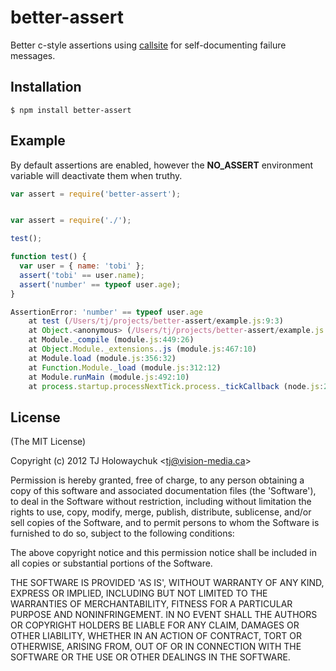 
# better-assert

  Better c-style assertions using [callsite](https://github.com/visionmedia/callsite) for
  self-documenting failure messages.

## Installation

    $ npm install better-assert

## Example

 By default assertions are enabled, however the __NO_ASSERT__ environment variable 
 will deactivate them when truthy.

```js
var assert = require('better-assert');


var assert = require('./');

test();

function test() {
  var user = { name: 'tobi' };
  assert('tobi' == user.name);
  assert('number' == typeof user.age);
}

AssertionError: 'number' == typeof user.age
    at test (/Users/tj/projects/better-assert/example.js:9:3)
    at Object.<anonymous> (/Users/tj/projects/better-assert/example.js:4:1)
    at Module._compile (module.js:449:26)
    at Object.Module._extensions..js (module.js:467:10)
    at Module.load (module.js:356:32)
    at Function.Module._load (module.js:312:12)
    at Module.runMain (module.js:492:10)
    at process.startup.processNextTick.process._tickCallback (node.js:244:9)
```

## License 

(The MIT License)

Copyright (c) 2012 TJ Holowaychuk &lt;tj@vision-media.ca&gt;

Permission is hereby granted, free of charge, to any person obtaining
a copy of this software and associated documentation files (the
'Software'), to deal in the Software without restriction, including
without limitation the rights to use, copy, modify, merge, publish,
distribute, sublicense, and/or sell copies of the Software, and to
permit persons to whom the Software is furnished to do so, subject to
the following conditions:

The above copyright notice and this permission notice shall be
included in all copies or substantial portions of the Software.

THE SOFTWARE IS PROVIDED 'AS IS', WITHOUT WARRANTY OF ANY KIND,
EXPRESS OR IMPLIED, INCLUDING BUT NOT LIMITED TO THE WARRANTIES OF
MERCHANTABILITY, FITNESS FOR A PARTICULAR PURPOSE AND NONINFRINGEMENT.
IN NO EVENT SHALL THE AUTHORS OR COPYRIGHT HOLDERS BE LIABLE FOR ANY
CLAIM, DAMAGES OR OTHER LIABILITY, WHETHER IN AN ACTION OF CONTRACT,
TORT OR OTHERWISE, ARISING FROM, OUT OF OR IN CONNECTION WITH THE
SOFTWARE OR THE USE OR OTHER DEALINGS IN THE SOFTWARE.